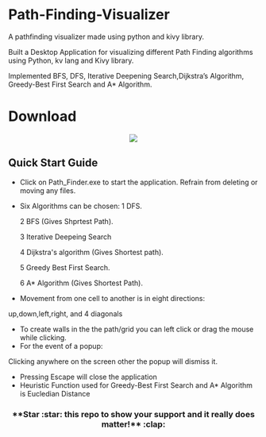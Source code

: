 # Path-Finding-Visualizer
A pathfinding visualizer made using python and kivy library. 

Built a Desktop Application for visualizing different Path Finding algorithms using Python, kv lang and Kivy library.

Implemented BFS, DFS, Iterative Deepening Search,Dijkstra’s Algorithm, Greedy-Best First Search and A* Algorithm.

# Download

<p align="center"><a href="https://github.com/VivekRajGupta345/Path-Finding-Visualizer/releases/tag/v1.0"><img src="https://github.com/mukul500/AnimeXStream/blob/dev/meta/android/download.png"></a></p> 

## Quick Start Guide
* Click on Path_Finder.exe to start the application.
Refrain from deleting or moving any files.
* Six Algorithms can be chosen:
   1 DFS.
   
   2 BFS (Gives Shprtest Path).
   
   3 Iterative Deepeing Search
   
   4 Dijkstra's algorithm (Gives Shortest path).
   
   5 Greedy Best First Search.
   
   6 A* Algorithm (Gives Shortest Path).
   
* Movement from one cell to another is in eight directions:

up,down,left,right, and 4 diagonals

* To create walls in the the path/grid you can left click or drag the mouse while clicking.
* For the event of a popup:

Clicking anywhere on the screen other the popup will dismiss it.
* Pressing Escape will close the application
* Heuristic Function used for Greedy-Best First Search and A* Algorithm is Eucledian Distance
<h3 align="center">**Star :star:  this repo to show your support and it really does matter!** :clap:</h4>
